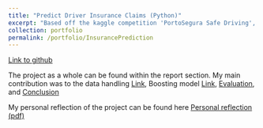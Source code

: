 ```yaml
---
title: "Predict Driver Insurance Claims (Python)"
excerpt: "Based off the kaggle competition 'PortoSegura Safe Driving', we implemented ML models to predict if a driver was likely to file an insurance claim"
collection: portfolio
permalink: /portfolio/InsurancePrediction
---
```

[Link to github](https://github.com/TBlainUoB/DST_Assessment1)

The project as a whole can be found within the report section. My main contribution was to the data handling [Link](https://github.com/TBlainUoB/DST_Assessment1/blob/main/Report/03-%20Data%20Handling.ipynb), Boosting model [Link](https://github.com/TBlainUoB/DST_Assessment1/blob/main/Report/06%20-%20Boosting%20Model.ipynb), [Evaluation](https://github.com/TBlainUoB/DST_Assessment1/blob/main/Report/07%20-%20Evaluation.ipynb), and [Conclusion](https://github.com/TBlainUoB/DST_Assessment1/blob/main/Report/08-%20Conclusion.ipynb)

My personal reflection of the project can be found here [Personal reflection (pdf)](http://TBlainUoB.github.io/files/Insurance_reflection.pdf)
